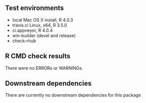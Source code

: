 ## Test environments
* local Mac OS X install, R 4.0.3
* travis.ci Linux, x64, R 3.5.0
* ci.appveyor, R 4.0.4
* win-builder (devel and release)
* check-rhub

## R CMD check results
There were no ERRORs or WARNINGs.

## Downstream dependencies
There are currently no downstream dependencies for this package
